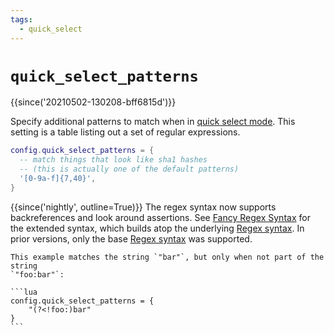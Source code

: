 ```yaml
---
tags:
  - quick_select
---
```

# `quick_select_patterns`

{{since('20210502-130208-bff6815d')}}

Specify additional patterns to match when in [quick select mode](../../../quickselect.md).
This setting is a table listing out a set of regular expressions.

```lua
config.quick_select_patterns = {
  -- match things that look like sha1 hashes
  -- (this is actually one of the default patterns)
  '[0-9a-f]{7,40}',
}
```

{{since('nightly', outline=True)}}
    The regex syntax now supports backreferences and look around assertions.
    See [Fancy Regex Syntax](https://docs.rs/fancy-regex/latest/fancy_regex/#syntax)
    for the extended syntax, which builds atop the underlying
    [Regex syntax](https://docs.rs/regex/latest/regex/#syntax).
    In prior versions, only the base
    [Regex syntax](https://docs.rs/regex/latest/regex/#syntax) was supported.

    This example matches the string `"bar"`, but only when not part of the string
    `"foo:bar"`:

    ```lua
    config.quick_select_patterns = {
        "(?<!foo:)bar"
    }
    ```
